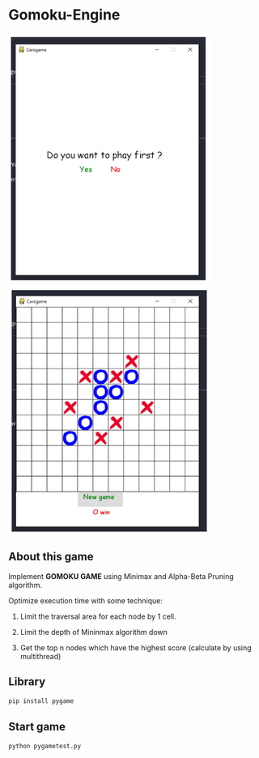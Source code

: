 # Gomoku-Engine
<img src="/image/1.PNG" width="400"> <img src="/image/2.PNG" width="400">

## About this game

Implement **GOMOKU GAME** using Minimax and Alpha-Beta Pruning algorithm.

Optimize execution time with some technique:

1. Limit the traversal area for each node by 1 cell.

2. Limit the depth of Mininmax algorithm down

3. Get the top n nodes which have the highest score (calculate by using multithread)

## Library

```sh
pip install pygame
```

## Start game

```sh
python pygametest.py
```
